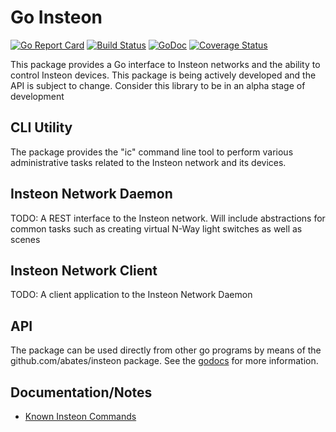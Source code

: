 # Go Insteon

[![Go Report Card](https://goreportcard.com/badge/github.com/abates/insteon)](https://goreportcard.com/report/github.com/abates/insteon) [![Build Status](https://travis-ci.org/abates/insteon.svg?branch=master)](https://travis-ci.org/abates/insteon) [![GoDoc](https://godoc.org/github.com/abates/insteon?status.png)](https://godoc.org/github.com/abates/insteon) [![Coverage Status](https://codecov.io/gh/abates/insteon/branch/master/graph/badge.svg?token=7CBF0J2SYS)](https://codecov.io/gh/abates/insteon)

This package provides a Go interface to Insteon networks and the ability to
control Insteon devices. This package is being actively developed and the
API is subject to change. Consider this library to be in an alpha stage of
development

## CLI Utility

The package provides the "ic" command line tool to perform various
administrative tasks related to the Insteon network and its devices.

## Insteon Network Daemon
TODO: A REST interface to the Insteon network. Will include abstractions for
common tasks such as creating virtual N-Way light switches as well as scenes

## Insteon Network Client
TODO: A client application to the Insteon Network Daemon

## API

The package can be used directly from other go programs by means of the
github.com/abates/insteon package.  See the
[godocs](https://godoc.org/github.com/abates/insteon) for more information.

## Documentation/Notes

* [Known Insteon Commands](COMMANDS.md)
